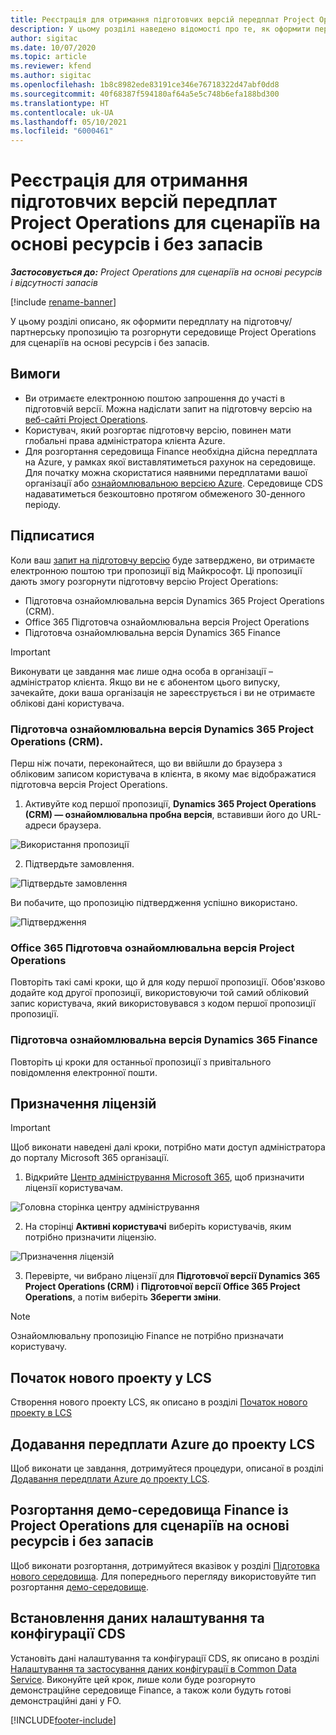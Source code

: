 ```yaml
---
title: Реєстрація для отримання підготовчих версій передплат Project Operations для сценаріїв на основі ресурсів і без запасів
description: У цьому розділі наведено відомості про те, як оформити передплату та здійснити розгортання Project Operations для сценаріїв на основі ресурсів і без запасів.
author: sigitac
ms.date: 10/07/2020
ms.topic: article
ms.reviewer: kfend
ms.author: sigitac
ms.openlocfilehash: 1b8c8982ede83191ce346e76718322d47abf0dd8
ms.sourcegitcommit: 40f68387f594180af64a5e5c748b6efa188bd300
ms.translationtype: HT
ms.contentlocale: uk-UA
ms.lasthandoff: 05/10/2021
ms.locfileid: "6000461"
---
```

# <a name="sign-up-for-project-operations-preview-subscriptions-for-resource-non-stocked-scenarios"></a>Реєстрація для отримання підготовчих версій передплат Project Operations для сценаріїв на основі ресурсів і без запасів

_**Застосовується до:** Project Operations для сценаріїв на основі ресурсів і відсутності запасів_

[!include [rename-banner](~/includes/cc-data-platform-banner.md)]

У цьому розділі описано, як оформити передплату на підготовчу/партнерську пропозицію та розгорнути середовище Project Operations для сценаріїв на основі ресурсів і без запасів.

## <a name="prerequisites"></a>Вимоги

- Ви отримаєте електронною поштою запрошення до участі в підготовчій версії. Можна надіслати запит на підготовчу версію на [веб-сайті Project Operations](https://dynamics.microsoft.com/en-us/project-operations/overview/).
- Користувач, який розгортає підготовчу версію, повинен мати глобальні права адміністратора клієнта Azure.
- Для розгортання середовища Finance необхідна дійсна передплата на Azure, у рамках якої виставлятиметься рахунок на середовище. Для початку можна скористатися наявними передплатами вашої організації або [ознайомлювальною версією Azure](https://azure.microsoft.com/en-us/free/). Середовище CDS надаватиметься безкоштовно протягом обмеженого 30-денного періоду.

## <a name="subscribe"></a>Підписатися

Коли ваш [запит на підготовчу версію](https://forms.office.com/FormsPro/Pages/ResponsePage.aspx?id=v4j5cvGGr0GRqy180BHbR56j8lZs0FdAvwT75_WNFyxUMkRDV1NYQU5TNjE2VjhKOVBUNVg2R0s1NC4u) буде затверджено, ви отримаєте електронною поштою три пропозиції від Майкрософт. Ці пропозиції дають змогу розгорнути підготовчу версію Project Operations:

- Підготовча ознайомлювальна версія Dynamics 365 Project Operations (CRM).
- Office 365 Підготовча ознайомлювальна версія Project Operations
- Підготовча ознайомлювальна версія Dynamics 365 Finance

> [!IMPORTANT]
> Виконувати це завдання має лише одна особа в організації – адміністратор клієнта. Якщо ви не є абонентом цього випуску, зачекайте, доки ваша організація не зареєструється і ви не отримаєте облікові дані користувача.

### <a name="dynamics-365-project-operations-crm---preview-trial"></a>Підготовча ознайомлювальна версія Dynamics 365 Project Operations (CRM). 

Перш ніж почати, переконайтеся, що ви ввійшли до браузера з обліковим записом користувача в клієнта, в якому має відображатися підготовча версія Project Operations.

1. Активуйте код першої пропозиції, **Dynamics 365 Project Operations (CRM) — ознайомлювальна пробна версія**, вставивши його до URL-адреси браузера.

![Використання пропозиції](./media/16RedeemFirstOfferNew.png)

2. Підтвердьте замовлення.

![Підтвердьте замовлення](./media/17ConfirmOrderNew.png)

Ви побачите, що пропозицію підтвердження успішно використано.

![Підтвердження](./media/18OrderConfirmationNew.png)

### <a name="office-365-project-operations---preview-trial"></a>Office 365 Підготовча ознайомлювальна версія Project Operations

Повторіть такі самі кроки, що й для коду першої пропозиції. Обов'язково додайте код другої пропозиції, використовуючи той самий обліковий запис користувача, який використовувався з кодом першої пропозиції пропозиції.

### <a name="dynamics-365-finance-preview-trial"></a>Підготовча ознайомлювальна версія Dynamics 365 Finance

Повторіть ці кроки для останньої пропозиції з привітального повідомлення електронної пошти.

## <a name="assign-licenses"></a>Призначення ліцензій

> [!IMPORTANT]
> Щоб виконати наведені далі кроки, потрібно мати доступ адміністратора до порталу Microsoft 365 організації.

1. Відкрийте [Центр адміністрування Microsoft 365](https://portal.office.com/), щоб призначити ліцензії користувачам.

![Головна сторінка центру адміністрування](./media/14AdminPortal.png)

2. На сторінці **Активні користувачі** виберіть користувачів, яким потрібно призначити ліцензію.

![Призначення ліцензій](./media/15AssignLicenses.png)

3. Перевірте, чи вибрано ліцензії для **Підготовчої версії Dynamics 365 Project Operations (CRM)** і **Підготовчої версії Office 365 Project Operations**, а потім виберіть **Зберегти зміни**.

> [!NOTE]
> Ознайомлювальну пропозицію Finance не потрібно призначати користувачу.

## <a name="start-a-new-project-in-lcs"></a>Початок нового проекту у LCS

Створення нового проекту LCS, як описано в розділі [Початок нового проекту в LCS](create-lcs-project.md)

## <a name="add-an-azure-subscription-to-an-lcs-project"></a>Додавання передплати Azure до проекту LCS

Щоб виконати це завдання, дотримуйтеся процедури, описаної в розділі [Додавання передплати Azure до проекту LCS](resource-add-azure-subscription-lcs-project.md).

## <a name="deploy-finance-demo-environment-with-project-operations-for-resourcenon-stocked-scenarios"></a>Розгортання демо-середовища Finance із Project Operations для сценаріїв на основі ресурсів і без запасів

Щоб виконати розгортання, дотримуйтеся вказівок у розділі [Підготовка нового середовища](resource-provision-new-environment.md). Для попереднього перегляду використовуйте тип розгортання [демо-середовище](/dynamics365/fin-ops-core/dev-itpro/deployment/deploy-demo-environment). 

## <a name="install-cds-setup-and-configuration-data"></a>Встановлення даних налаштування та конфігурації CDS

Установіть дані налаштування та конфігурації CDS, як описано в розділі [Налаштування та застосування даних конфігурації в Common Data Service](resource-apply-pro-setup-config-data.md).
Виконуйте цей крок, лише коли буде розгорнуто демонстраційне середовище Finance, а також коли будуть готові демонстраційні дані у FO.


[!INCLUDE[footer-include](../includes/footer-banner.md)]